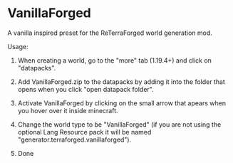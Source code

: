 # VanillaForged
A vanilla inspired preset for the ReTerraForged world generation mod.



Usage:

  1. When creating a world, go to the "more" tab (1.19.4+) and click on "datapacks". 

  2. Add VanillaForged.zip to the datapacks by adding it into the folder that opens when you click "open datapack folder". 

  3. Activate VanillaForged by clicking on the small arrow that apears when you hover over it inside minecraft. 

  4. Change the world type to be "VanillaForged" (if you are not using the optional Lang Resource pack it will be named "generator.terraforged.vanillaforged"). 

  5. Done
